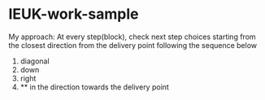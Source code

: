 # IEUK-work-sample

My approach:
At every step(block), check next step choices starting from the closest direction from the delivery point
following the sequence below
1) diagonal
2) down
3) right
4) ** in the direction towards the delivery point

